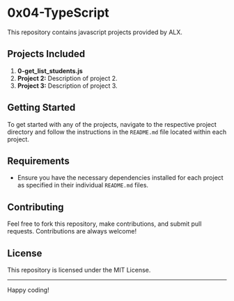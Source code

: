 # 0x04-TypeScript

This repository contains javascript projects provided by ALX.

## Projects Included

1. **0-get_list_students.js**
2. **Project 2:** Description of project 2.
3. **Project 3:** Description of project 3.

## Getting Started

To get started with any of the projects, navigate to the respective project directory and follow the instructions in the `README.md` file located within each project.

## Requirements

- Ensure you have the necessary dependencies installed for each project as specified in their individual `README.md` files.

## Contributing

Feel free to fork this repository, make contributions, and submit pull requests. Contributions are always welcome!

## License

This repository is licensed under the MIT License.

---

Happy coding!